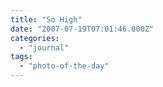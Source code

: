 ```yaml
---
title: "So High"
date: "2007-07-19T07:01:46.000Z"
categories: 
  - "journal"
tags: 
  - "photo-of-the-day"
---
```



